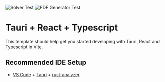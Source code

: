 ![Solver Test](https://github.com/Eagle-Konbu/seat-arrangement/actions/workflows/solver_test.yml/badge.svg)
![PDF Generator Test](https://github.com/Eagle-Konbu/seat-arrangement/actions/workflows/pdf-generator_test.yml/badge.svg)

# Tauri + React + Typescript

This template should help get you started developing with Tauri, React and Typescript in Vite.

## Recommended IDE Setup

- [VS Code](https://code.visualstudio.com/) + [Tauri](https://marketplace.visualstudio.com/items?itemName=tauri-apps.tauri-vscode) + [rust-analyzer](https://marketplace.visualstudio.com/items?itemName=rust-lang.rust-analyzer)